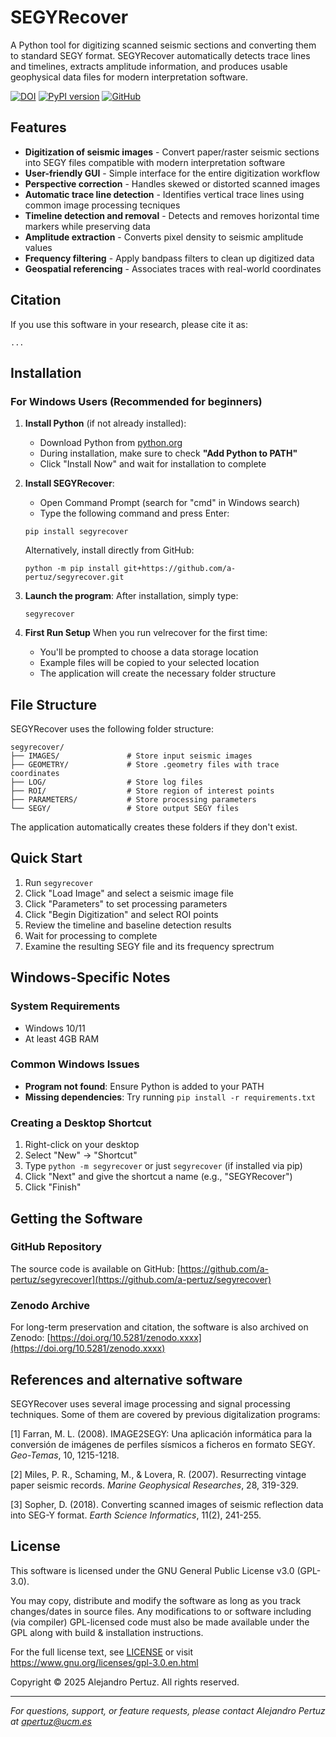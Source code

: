# SEGYRecover

A Python tool for digitizing scanned seismic sections and converting them to standard SEGY format. SEGYRecover automatically detects trace lines and timelines, extracts amplitude information, and produces usable geophysical data files for modern interpretation software.

[![DOI](https://zenodo.org/badge/DOI/zenodo.xxxx.svg)](https://doi.org/10.5281/zenodo.xxxx)
[![PyPI version](https://badge.fury.io/py/segyrecover.svg)](https://badge.fury.io/py/segyrecover)
[![GitHub](https://img.shields.io/github/license/a-pertuz/segyrecover)](https://github.com/a-pertuz/segyrecover)

## Features

- **Digitization of seismic images** - Convert paper/raster seismic sections into SEGY files compatible with modern interpretation software
- **User-friendly GUI** - Simple interface for the entire digitization workflow
- **Perspective correction** - Handles skewed or distorted scanned images
- **Automatic trace line detection** - Identifies vertical trace lines using common image processing tecniques
- **Timeline  detection and removal** - Detects and removes horizontal time markers while preserving data
- **Amplitude extraction** - Converts pixel density to seismic amplitude values
- **Frequency filtering** - Apply bandpass filters to clean up digitized data
- **Geospatial referencing** - Associates traces with real-world coordinates

## Citation

If you use this software in your research, please cite it as:

```
...
```

## Installation

### For Windows Users (Recommended for beginners)

1. **Install Python** (if not already installed):
   - Download Python from [python.org](https://www.python.org/downloads/windows/)
   - During installation, make sure to check **"Add Python to PATH"**
   - Click "Install Now" and wait for installation to complete

2. **Install SEGYRecover**:
   - Open Command Prompt (search for "cmd" in Windows search)
   - Type the following command and press Enter:

   ```
   pip install segyrecover
   ```

   Alternatively, install directly from GitHub:
   ```
   python -m pip install git+https://github.com/a-pertuz/segyrecover.git
   ```

3. **Launch the program**:
   After installation, simply type:
   ```
   segyrecover
   ```

4. **First Run Setup**
   When you run velrecover for the first time:

   - You'll be prompted to choose a data storage location
   - Example files will be copied to your selected location
   - The application will create the necessary folder structure



## File Structure

SEGYRecover uses the following folder structure:

```
segyrecover/
├── IMAGES/               # Store input seismic images
├── GEOMETRY/             # Store .geometry files with trace coordinates
├── LOG/                  # Store log files 
├── ROI/                  # Store region of interest points
├── PARAMETERS/           # Store processing parameters
└── SEGY/                 # Store output SEGY files
```

The application automatically creates these folders if they don't exist.

## Quick Start

1. Run `segyrecover`
2. Click "Load Image" and select a seismic image file
3. Click "Parameters" to set processing parameters
4. Click "Begin Digitization" and select ROI points
5. Review the timeline and baseline detection results
6. Wait for processing to complete
7. Examine the resulting SEGY file and its frequency sprectrum


## Windows-Specific Notes

### System Requirements
- Windows 10/11
- At least 4GB RAM

### Common Windows Issues
- **Program not found**: Ensure Python is added to your PATH
- **Missing dependencies**: Try running `pip install -r requirements.txt`

### Creating a Desktop Shortcut
1. Right-click on your desktop
2. Select "New" → "Shortcut"
3. Type `python -m segyrecover` or just `segyrecover` (if installed via pip)
4. Click "Next" and give the shortcut a name (e.g., "SEGYRecover")
5. Click "Finish"

## Getting the Software

### GitHub Repository
The source code is available on GitHub: [https://github.com/a-pertuz/segyrecover](https://github.com/a-pertuz/segyrecover)

### Zenodo Archive
For long-term preservation and citation, the software is also archived on Zenodo: [https://doi.org/10.5281/zenodo.xxxx](https://doi.org/10.5281/zenodo.xxxx)



## References and alternative software

SEGYRecover uses several image processing and signal processing techniques. Some of them are covered by previous digitalization programs:

[1] Farran, M. L. (2008). IMAGE2SEGY: Una aplicación informática para la conversión de imágenes de perfiles sísmicos a ficheros en formato SEGY. _Geo-Temas_, 10, 1215-1218.

[2] Miles, P. R., Schaming, M., & Lovera, R. (2007). Resurrecting vintage paper seismic records. _Marine Geophysical Researches_, 28, 319-329.

[3] Sopher, D. (2018). Converting scanned images of seismic reflection data into SEG-Y format. _Earth Science Informatics_, 11(2), 241-255.



## License

This software is licensed under the GNU General Public License v3.0 (GPL-3.0).

You may copy, distribute and modify the software as long as you track changes/dates in source files. 
Any modifications to or software including (via compiler) GPL-licensed code must also be made available 
under the GPL along with build & installation instructions.

For the full license text, see [LICENSE](LICENSE) or visit https://www.gnu.org/licenses/gpl-3.0.en.html

Copyright © 2025 Alejandro Pertuz. All rights reserved.

---

*For questions, support, or feature requests, please contact Alejandro Pertuz at apertuz@ucm.es*
